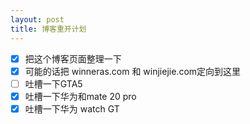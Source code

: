 ```yaml
---
layout: post
title: 博客重开计划
---
```


- [x] 把这个博客页面整理一下
- [x] 可能的话把 winneras.com 和 winjiejie.com定向到这里
- [ ] 吐槽一下GTA5
- [x] 吐槽一下华为和mate 20 pro
- [x] 吐槽一下华为 watch GT
